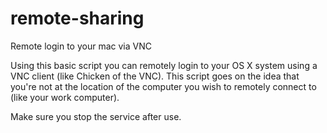 remote-sharing
==============

Remote login to your mac via VNC

Using this basic script you can remotely login to your OS X system using a VNC client (like Chicken of the VNC). This script goes on the idea that you're not at the location of the computer you wish to remotely connect to (like your work computer). 

Make sure you stop the service after use. 
